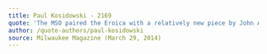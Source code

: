 ```yaml
---
title: Paul Kosidowski - 2169
quote: 'The MSO paired the Eroica with a relatively new piece by John Adams, featuring saxophone virtuoso Timothy McAllister, for whom it was composed. It's a daunting, virtuosic piece of work, a half-hour long, two-movement piece that allows the soloist almost no rest for its duration...you could hear traces of great players throughout the piece: the lyricism of Stan Getz, the virtuosity of Charlie Parker, and the angles and odd rhythms of Thelonius Monk sidemen like Charlie Rouse and Johnny Griffin. Played in a "classical" style, however, the motifs blend together in a uniform tone, devoid of the soloist's signature sound. McAllister's signature sound, however, is gorgeous--smooth and liquid--very similar to a clarinet in the middle register, and only a touch meatier at the bottom and top. The musical ideas, thus, blended into a stream of musical ideas, cascading arpeggios, off-centered riffs and sweet jazzy arias. '
author: /quote-authors/paul-kosidowski
source: Milwaukee Magazine (March 29, 2014)
---
```

